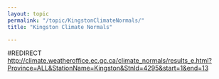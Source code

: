 ```yaml
---
layout: topic
permalink: "/topic/KingstonClimateNormals/"
title: "Kingston Climate Normals"

---
```


#REDIRECT http://climate.weatheroffice.ec.gc.ca/climate_normals/results_e.html?Province=ALL&StationName=Kingston&StnId=4295&start=1&end=13

